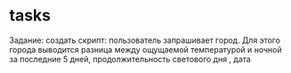 # tasks
Задание: 
создать скрипт: пользователь запрашивает город. Для этого города выводится разница между ощущаемой температурой и ночной за последние 5 дней, продолжительность светового дня , дата
